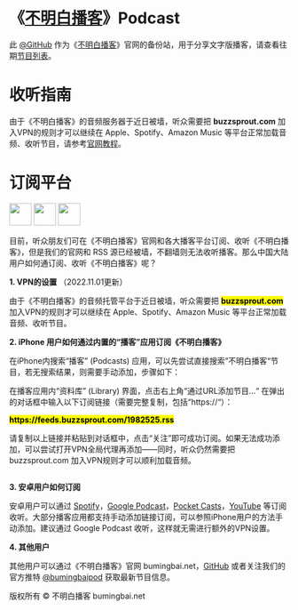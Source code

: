 # **《[不明白播客](https://bumingbai.net/)》Podcast**
此 [@GitHub](https://github.com/bumingbaipod/podcast/tree/main) 作为《[不明白播客](https://bumingbai.net/)》官网的备份站，用于分享文字版播客，请查看往期[节目列表](0000-往期节目列表.md)。

# **收听指南**
由于《不明白播客》的音频服务器于近日被墙，听众需要把 **buzzsprout.com** 加入VPN的规则才可以继续在 Apple、Spotify、Amazon Music 等平台正常加载音频、收听节目，请参考[官网教程](https://www.bumingbai.net/how-to-subscribe-in-china/)。

# **订阅平台**
<a href="https://podcasts.apple.com/us/podcast/%E4%B8%8D%E6%98%8E%E7%99%BD%E6%92%AD%E5%AE%A2/id1625856906" target="_blank" rel="noopener"><img class="alignnone size-full wpimage-70" src="https://bmb-public-bucket.s3.us-east-1.amazonaws.com/Public/apple-podcasts%20black.png" alt=""  height="40" /></a>    <a href="https://open.spotify.com/show/5CV2Xo4kHE6Lf1iZBzsrP2?si=032202821cf2415f" target="_blank" rel="noopener"><img class="alignnone size-full wpimage-70" src="https://bmb-public-bucket.s3.us-east-1.amazonaws.com/Public/Spotify%20black.png" alt=""  height="40" /></a>    <a href="https://podcasts.google.com/feed/aHR0cHM6Ly9mZWVkcy5idXp6c3Byb3V0LmNvbS8xOTgyNTI1LnJzcw" target="_blank" rel="noopener"><img class="alignnone size-full wpimage-70" src="https://bmb-public-bucket.s3.us-east-1.amazonaws.com/Public/google-podcast%20black.png" alt="" height="40" /></a>

<!-- wp:paragraph -->
<p>目前，听众朋友们可在《不明白播客》官网和各大播客平台订阅、收听《不明白播客》，但是我们的官网和 RSS 源已经被墙，不翻墙则无法收听播客。那么中国大陆用户如何通订阅、收听《不明白播客》呢？</p>
<!-- /wp:paragraph -->

<!-- wp:paragraph -->
<p><strong>1. VPN的设置</strong> （2022.11.01更新）</p>
<!-- /wp:paragraph -->

<!-- wp:paragraph -->
<p>由于《不明白播客》的音频托管平台于近日被墙，听众需要把 <mark><strong>buzzsprout.com</strong></mark> 加入VPN的规则才可以继续在 Apple、Spotify、Amazon Music 等平台正常加载音频、收听节目。</p>
<!-- /wp:paragraph -->

<!-- wp:paragraph -->
<p><strong>2. iPhone 用户如何通过内置的“播客”应用订阅《不明白播客》</strong></p>
<!-- /wp:paragraph -->

<!-- wp:paragraph -->
<p>在iPhone内搜索“播客” (Podcasts) 应用，可以先尝试直接搜索”不明白播客“节目，若无搜索结果，则需要手动添加，步骤如下：</p>
<!-- /wp:paragraph -->

<!-- wp:paragraph -->
<p>在播客应用内“资料库” (Library) 界面，点击右上角“通过URL添加节目…“ 在弹出的对话框中输入以下订阅链接（需要完整复制，包括“https://“）：</p>
<!-- /wp:paragraph -->

<!-- wp:paragraph {"align":"center"} -->
<p class="has-text-align-center"><mark><strong>https://feeds.buzzsprout.com/1982525.rss</strong></mark></p>
<!-- /wp:paragraph -->

<!-- wp:paragraph -->
<p>请复制以上链接并粘贴到对话框中，点击“关注”即可成功订阅。如果无法成功添加，可以尝试打开VPN全局代理再添加——同时，听众仍然需要把 buzzsprout.com 加入VPN规则才可以顺利加载音频。</p>
<!-- /wp:paragraph -->

<!-- wp:image {"id":331} -->
<figure class="wp-block-image"><img src="https://i0.wp.com/www.bumingbai.net/wp-content/uploads/2022/05/bumingbai-sub-instruction-676x1024.jpg?resize=353%2C535&amp;ssl=1" alt="" class="wp-image-331"/></figure>
<!-- /wp:image -->

<!-- wp:paragraph -->
<p><strong>3. 安卓用户如何订阅</strong></p>
<!-- /wp:paragraph -->

<!-- wp:paragraph -->
<p>安卓用户可以通过 <a rel="noreferrer noopener" href="https://open.spotify.com/show/5CV2Xo4kHE6Lf1iZBzsrP2?si=032202821cf2415f" target="_blank">Spotify</a>，<a rel="noreferrer noopener" href="https://podcasts.google.com/feed/aHR0cHM6Ly9mZWVkcy5idXp6c3Byb3V0LmNvbS8xOTgyNTI1LnJzcw" target="_blank">Google Podcast</a>，<a rel="noreferrer noopener" href="https://pca.st/2e30tm3s" target="_blank">Pocket Casts</a>，<a rel="noreferrer noopener" href="https://www.youtube.com/channel/UCAf2O_wWu1YCS9YLUqnyqDA" target="_blank">YouTube</a>&nbsp;等订阅收听。大部分播客应用都支持手动添加链接订阅，可以参照iPhone用户的方法手动添加。建议通过 Google Podcast 收听，这样就无需进行额外的VPN设置。</p>
<!-- /wp:paragraph -->

<!-- wp:paragraph -->
<p><strong>4. 其他用户</strong></p>
<!-- /wp:paragraph -->

<!-- wp:paragraph -->
<p>其他用户可以通过《不明白播客》官网 bumingbai.net，<a href="https://github.com/bumingbaipod/podcast" target="_blank" rel="noreferrer noopener">GitHub</a> 或者关注我们的官方推特 <a rel="noreferrer noopener" href="https://twitter.com/bumingbaipod" target="_blank">@bumingbaipod</a>&nbsp;获取最新节目信息。</p>
<!-- /wp:paragraph -->

<a>版权所有 ©️ 不明白播客 bumingbai.net </a>

